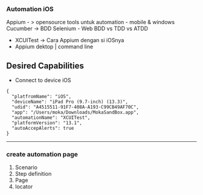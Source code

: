 ### Automation iOS

Appium - > opensource tools untuk automation - mobile & windows
Cucumber -> BDD
Selenium - Web 
BDD vs TDD vs ATDD

* XCUITest -> Cara Appium dengan si iOSnya
* Appium dektop |  command line

  
Desired Capabilities 
-----
* Connect to device iOS
```
{
  "platfromName": "iOS",
  "deviceName": "iPad Pro (9.7-inch) (13.3)",
  "udid": "A4515511-91F7-408A-A193-C99CB49AF70C",
  "app": "/Users/moka/Downloads/MokaSandBox.app",
  "automationName": "XCUITest",
  "platformVersion": "13.1",
  "autoAccepAlerts": true
}
```

-----------
### create automation page 

1. Scenario 
2. Step definition
3. Page 
4. locator



